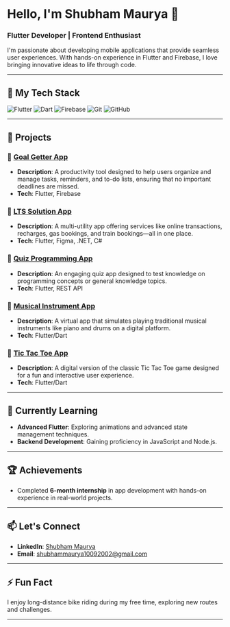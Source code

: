 # Hello, I'm Shubham Maurya 👋
### Flutter Developer | Frontend Enthusiast

I'm passionate about developing mobile applications that provide seamless user experiences. With hands-on experience in Flutter and Firebase, I love bringing innovative ideas to life through code.

---

## 🚀 My Tech Stack

![Flutter](https://img.shields.io/badge/Flutter-02569B?style=flat&logo=flutter&logoColor=white)
![Dart](https://img.shields.io/badge/Dart-0B6E99?style=flat&logo=dart&logoColor=white)
![Firebase](https://img.shields.io/badge/Firebase-FFCA28?style=flat&logo=firebase&logoColor=white)
![Git](https://img.shields.io/badge/Git-F05032?style=flat&logo=git&logoColor=white)
![GitHub](https://img.shields.io/badge/GitHub-181717?style=flat&logo=github&logoColor=white)

---

## 📝 Projects

### 🌟 [Goal Getter App](https://github.com/shubhamgitvns/Goal_Getter)
- **Description**: A productivity tool designed to help users organize and manage tasks, reminders, and to-do lists, ensuring that no important deadlines are missed.
- **Tech**: Flutter, Firebase

### 🌟 [LTS Solution App](https://github.com/shubhamgitvns/LTSS)
- **Description**: A multi-utility app offering services like online transactions, recharges, gas bookings, and train bookings—all in one place.
- **Tech**: Flutter, Figma, .NET, C#

### 🌟 [Quiz Programming App](https://github.com/shubhamgitvns/Quiz-Programming-Test)
- **Description**: An engaging quiz app designed to test knowledge on programming concepts or general knowledge topics.
- **Tech**: Flutter, REST API

### 🌟 [Musical Instrument App](https://github.com/shubhamgitvns/Musical-Instrument-App)
- **Description**: A virtual app that simulates playing traditional musical instruments like piano and drums on a digital platform.
- **Tech**: Flutter/Dart

### 🌟 [Tic Tac Toe App](https://github.com/shubhamgitvns/Tic-Tac-Toe)
- **Description**: A digital version of the classic Tic Tac Toe game designed for a fun and interactive user experience.
- **Tech**: Flutter/Dart

---

## 🌱 Currently Learning
- **Advanced Flutter**: Exploring animations and advanced state management techniques.
- **Backend Development**: Gaining proficiency in JavaScript and Node.js.

---

## 🏆 Achievements
- Completed **6-month internship** in app development with hands-on experience in real-world projects.

---

## 📫 Let's Connect
- **LinkedIn**: [Shubham Maurya](https://www.linkedin.com/in/shubham-maurya-905262247/)
- **Email**: shubhammaurya10092002@gmail.com

---

## ⚡ Fun Fact
I enjoy long-distance bike riding during my free time, exploring new routes and challenges.

---


